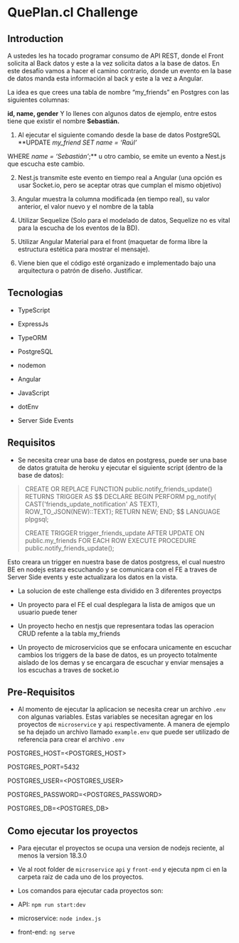# QuePlan.cl Challenge

## Introduction

A ustedes les ha tocado programar consumo de API REST, donde el Front solicita al Back datos y este a la vez solicita datos a la base de datos. En este desafío vamos a hacer el camino contrario, donde un evento en la base de datos manda esta información al back y este a la vez a Angular.

La idea es que crees una tabla de nombre “my_friends” en Postgres con las siguientes columnas:

**id, name, gender** Y lo llenes con algunos datos de ejemplo, entre estos tiene que existir el nombre **Sebastián.**

1) Al ejecutar el siguiente comando desde la base de datos PostgreSQL **UPDATE _my_friend SET name = ‘Raúl’_

WHERE _name = ‘Sebastián’_;** u otro cambio, se emite un evento a Nest.js que escucha este cambio.

2) Nest.js transmite este evento en tiempo real a Angular (una opción es usar Socket.io, pero se aceptar otras que cumplan el mismo objetivo)

3) Angular muestra la columna modificada (en tiempo real), su valor anterior, el valor nuevo y el nombre de la tabla

4) Utilizar Sequelize (Solo para el modelado de datos, Sequelize no es vital para la escucha de los eventos de la BD).

5) Utilizar Angular Material para el front (maquetar de forma libre la estructura estética para mostrar el mensaje).

6) Viene bien que el código esté organizado e implementado bajo una arquitectura o patrón de diseño. Justificar.

## Tecnologias

- TypeScript

- ExpressJs

- TypeORM

- PostgreSQL

- nodemon

- Angular

- JavaScript

- dotEnv

- Server Side Events

## Requisitos

- Se necesita crear una base de datos en postgress, puede ser una base de datos gratuita de heroku y ejecutar el siguiente script (dentro de la base de datos):

> CREATE OR REPLACE FUNCTION public.notify_friends_update() RETURNS
> TRIGGER AS \$$ DECLARE BEGIN PERFORM pg_notify(
> CAST('friends_update_notification' AS TEXT), ROW_TO_JSON(NEW)::TEXT);
> RETURN NEW; END; $$ LANGUAGE plpgsql;
>
> CREATE TRIGGER trigger_friends_update AFTER UPDATE ON
> public.my_friends FOR EACH ROW EXECUTE PROCEDURE
> public.notify_friends_update();

 Esto creara un trigger en nuestra base de datos postgress, el cual nuestro BE en nodejs estara escuchando y se comunicara con el FE a traves de Server Side events y este actualizara los datos en la vista.

- La solucion de este challenge esta dividido en 3 diferentes proyectps

- Un proyecto para el FE el cual desplegara la lista de amigos que un usuario puede tener

- Un proyecto hecho en nestjs que representara todas las operacion CRUD refente a la tabla my_friends

- Un proyecto de microservicios que se enfocara unicamente en escuchar cambios los triggers de la base de datos, es un proyecto totalmente aislado de los demas y se encargara de escuchar y enviar mensajes a los escuchas a traves de socket.io

## Pre-Requisitos

- Al momento de ejecutar la aplicacion se necesita crear un archivo `.env` con algunas variables. Estas variables se necesitan agregar en los proyectos de `microservice` y `api` respectivamente. A manera de ejemplo se ha dejado un archivo llamado `example.env` que puede ser utilizado de referencia para crear el archivo `.env`

POSTGRES_HOST=<POSTGRES_HOST>

POSTGRES_PORT=5432

POSTGRES_USER=<POSTGRES_USER>

POSTGRES_PASSWORD=<POSTGRES_PASSWORD>

POSTGRES_DB=<POSTGRES_DB>

## Como ejecutar los proyectos

- Para ejecutar el proyectos se ocupa una version de nodejs reciente, al menos la version 18.3.0

- Ve al root folder de `microservice` `api` y `front-end` y ejecuta npm ci en la carpeta raiz de cada uno de los proyectos.

- Los comandos para ejecutar cada proyectos son:

- API: `npm run start:dev`

- microservice: `node index.js`

- front-end: `ng serve`
